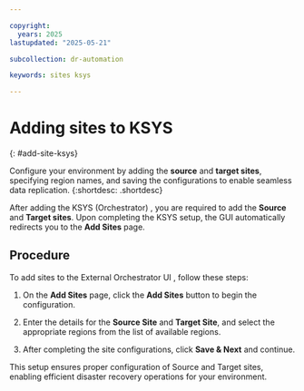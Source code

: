 ```yaml
---

copyright:
  years: 2025
lastupdated: "2025-05-21"

subcollection: dr-automation

keywords: sites ksys

---
```


# Adding sites to KSYS
{: #add-site-ksys}

Configure your environment by adding the **source** and **target sites**, specifying region names, and saving the configurations to enable seamless data replication.
{:shortdesc: .shortdesc}

After adding the KSYS (Orchestrator) , you are required to add the **Source** and **Target sites**. Upon completing the KSYS setup, the GUI automatically redirects you to the **Add Sites** page. 

## Procedure

To add sites to the External Orchestrator UI , follow these steps:

1. On the **Add Sites** page, click the **Add Sites** button to begin the configuration.

2. Enter the details for the **Source Site** and **Target Site**, and select the appropriate regions from the list of available regions.

3. After completing the site configurations, click **Save & Next** and continue.

This setup ensures proper configuration of Source and Target sites, enabling efficient disaster recovery operations for your environment.
